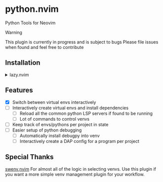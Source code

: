 # python.nvim
Python Tools for Neovim

> [!WARNING] 
> This plugin is currently in progress and is subject to bugs
> Please file issues when found and feel free to contribute

## Installation

<details>
<summary>lazy.nvim</summary>

```lua
return {
    "joshzcold/python.nvim"
    opts = {}
}
```
</details>

## Features

- [X] Switch between virtual envs interactively
- [ ] Interactively create virtual envs and install dependencies
    - [ ] Reload all the common python LSP servers if found to be running
    - [ ] Lot of commands to control venvs
- [ ] Keep track of envs/pythons per project in state
- [ ] Easier setup of python debugging
    - [ ] Automatically install debugpy into venv
    - [ ] Interactively create a DAP config for a program per project

## Special Thanks

[swenv,nvim](https://github.com/AckslD/swenv.nvim) For almost all of the logic in selecting venvs.
Use this plugin if you want a more simple venv management plugin for your workflow.
